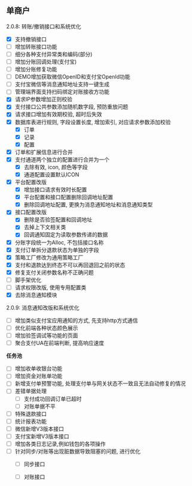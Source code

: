 ## 单商户
2.0.8: 转账/撤销接口和系统优化
- [x] 支持撤销接口
- [ ] 增加转账接口功能
- [ ] 细分各种支付异常类和编码(部分)
- [ ] 增加分账回调处理(支付宝)
- [ ] 增加分账修复功能
- [ ] DEMO增加获取微信OpenID和支付宝OpenId功能
- [ ] 支付宝微信等消息通知地址支持一键生成
- [ ] 管理端界面支持扫码绑定对账接收方功能
- [x] 请求IP参数增加正则校验
- [x] 支付接口公共参数添加随机数字段, 预防重放问题
- [x] 请求接口增加有效期校验, 超时后失效
- [x] 数据库表进行规则, 字段设置长度, 增加索引, 对应请求参数添加校验
  - [x] 订单
  - [x] 记录
  - [x] 配置
- [x] 订单和扩展信息进行合并
- [x] 支付通道两个独立的配置进行合并为一个
  - [X] 去除有效, icon, 颜色等字段
  - [x] 通道配置设置默认ICON
- [x] 平台配置改版 
  - [x] 增加接口请求有效时长配置
  - [x] 平台配置和接口配置删除回调地址配置
  - [X] 删除回调地址配置, 更换为消息通知地址和消息通知类型
- [X] 接口配置改版
  - [x] 删除是否验签配置和回调地址
  - [x] 去掉上下文相关类
  - [x] 回调通知固定为读取参数传递的数据
- [x] 分账字段统一为Alloc, 不包括接口名称
- [x] 支付订单拆分退款状态为单独的字段
- [x] 策略工厂修改为通用策略工厂
- [x] 支付和退款达到终态不可以再回退回之前的状态
- [x] 修复支付关闭参数名称不正确问题
- [ ] 脚手架优化
 - [ ] 请求权限改版, 使用专用配置类
 - [X] 去除消息通知模块

2.0.9: 消息通知改版和系统优化
- [ ] 增加类似支付宝应用通知的方式, 先支持http方式通信
- [ ] 优化前端各种状态颜色展示
- [ ] 增加验签调试等功能的页面
- [ ] 聚合支付UA在前端判断, 提高响应速度

**任务池**
- [ ] 增加收单收银台功能
- [ ] 增加资金对账单功能
- [ ] 新增支付单预警功能, 处理支付单与网关状态不一致且无法自动修复的情况
- [ ] 差错单据处理
  - [ ] 支付成功回调订单已超时
  - [ ] 对账单据不平
- [ ] 特殊退款接口
- [ ] 统计报表功能
- [ ] 微信新增V3版本接口
- [ ] 支付宝新增V3版本接口
- [ ] 增加各类日志记录,例如钱包的各项操作
- [ ] 针对同步/对账等出现脏数据导致阻塞的问题, 进行优化
    - [ ] 同步接口
    - [ ] 对账接口

